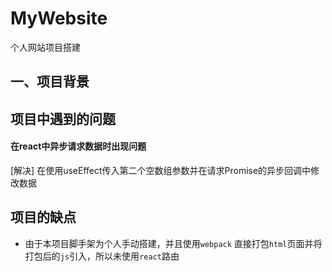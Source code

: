 # MyWebsite

个人网站项目搭建

## 一、项目背景



## 项目中遇到的问题

#### 在react中异步请求数据时出现问题

[解决] 在使用useEffect传入第二个空数组参数并在请求Promise的异步回调中修改数据





## 项目的缺点

- 由于本项目脚手架为个人手动搭建，并且使用`webpack` 直接打包`html`页面并将打包后的`js`引入，所以未使用`react`路由

